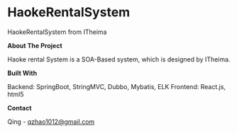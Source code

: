 # HaokeRentalSystem
HaokeRentalSystem from ITheima

**About The Project**

Haoke rental System is a SOA-Based system, which is designed by ITheima. 

**Built With**

Backend: SpringBoot, StringMVC, Dubbo, Mybatis, ELK
Frontend: React.js, html5

**Contact**

Qing - qzhao1012@gmail.com
